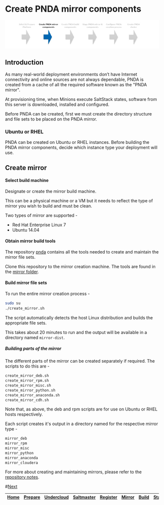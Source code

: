 # Create PNDA mirror components

![](../images/breadcrumbs-mirror.jpg)

## Introduction

As many real-world deployment environments don’t have Internet connectivity and online sources are not always dependable, PNDA is created from a cache of all the required software known as the "PNDA mirror".

At provisioning time, when Minions execute SaltStack states, software from this server is downloaded, installed and configured.

Before PNDA can be created, first we must create the directory structure and file sets to be placed on the PNDA mirror.

### Ubuntu or RHEL

PNDA can be created on Ubuntu or RHEL instances. Before building the PNDA mirror components, decide which instance type your deployment will use.

## Create mirror

#### Select build machine

Designate or create the mirror build machine. 
 
This can be a physical machine or a VM but it needs to reflect the type of mirror you wish to build and must be clean.

Two types of mirror are supported -

- Red Hat Enterprise Linux 7
- Ubuntu 14.04 

#### Obtain mirror build tools

The repository [pnda](https://github.com/pndaproject/pnda) contains all the tools needed to create and maintain the mirror file sets.

Clone this repository to the mirror creation machine. The tools are found in the [mirror folder](https://github.com/pndaproject/pnda).

#### Build mirror file sets

To run the entire mirror creation process -

```sh
sudo su
./create_mirror.sh
```

The script automatically detects the host Linux distribution and builds the appropriate file sets.

This takes about 20 minutes to run and the output will be available in a directory named ```mirror-dist```.

##### Building parts of the mirror

The different parts of the mirror can be created separately if required. The scripts to do this are -

```
create_mirror_deb.sh
create_mirror_rpm.sh
create_mirror_misc.sh
create_mirror_python.sh
create_mirror_anaconda.sh
create_mirror_cdh.sh
```

Note that, as above, the deb and rpm scripts are for use on Ubuntu or RHEL hosts respectively.

Each script creates it's output in a directory named for the respective mirror type -

```
mirror_deb
mirror_rpm
mirror_misc
mirror_python
mirror_anaconda
mirror_cloudera
```

For more about creating and maintaining mirrors, please refer to the [repository notes](https://github.com/pndaproject/pnda).

#[Next](BUILD.md)

| [Home](../OVERVIEW.md) | [Prepare](PREPARE.md) | [Undercloud](UNDERCLOUD.md) | [Saltmaster](SALTMASTER.md) | [Register](REGISTER.md) | [Mirror](MIRROR.md) | [Build](BUILD.md) | [Stage](STAGE.md) | [Configure](CONFIGURE.md) | [Create](CREATE.md) | 
| --- | --- | --- | --- | --- | --- | --- | --- | --- | --- |
